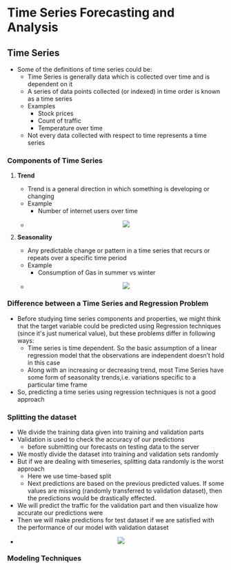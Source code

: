 # Time Series Forecasting and Analysis


## Time Series
* Some of the definitions of time series could be:
    * Time Series is generally data which is collected over time and is dependent on it
    * A series of data points collected (or indexed) in time order is known as a time series
	* Examples
		* Stock prices
		* Count of traffic
		* Temperature over time
	* Not every data collected with respect to time represents a time series


### Components of Time Series

1. **Trend**
	* Trend is a general direction in which something is developing or changing
	* Example
		* Number of internet users over time
	* <p align="center"><img src="https://i.imgur.com/8wkV8YV.png"></p>


2. **Seasonality**
	* Any predictable change or pattern in a time series that recurs or repeats over a specific time period
	* Example
		* Consumption of Gas in summer vs winter
	* <p align="center"><img src="https://i.imgur.com/3jFCsZg.jpg"></p>
	

### Difference between a Time Series and Regression Problem
* Before studying time series components and properties, we might think that the target variable could be predicted using Regression techniques (since it's just numerical value), but these problems differ in following ways:
	* Time series is time dependent. So the basic assumption of a linear regression model that the observations are independent doesn’t hold in this case
	* Along with an increasing or decreasing trend, most Time Series have some form of seasonality trends,i.e. variations specific to a particular time frame
* So, predicting a time series using regression techniques is not a good approach

	
### Splitting the dataset
* We divide the training data given into training and validation parts
* Validation is used to check the accuracy of our predictions
	* before submitting our forecasts on testing data to the server
* We mostly divide the dataset into training and validation sets randomly
* But if we are dealing with timeseries, splitting data randomly is the worst approach
	* Here we use time-based split
	* Next predictions are based on the previous predicted values. If some values are missing (randomly transferred to validation dataset), then the predictions would be drastically effected.
* We will predict the traffic for the validation part and then visualize how accurate our predictions were
* Then we will make predictions for test dataset if we are satisfied with the performance of our model with validation dataset
* <p align="center"><img src="https://i.imgur.com/peqoK05.png"></p>


### Modeling Techniques
